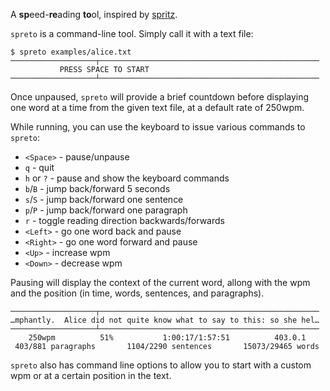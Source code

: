 A **sp**eed-**re**ading **to**ol, inspired by [spritz](http://spritzinc.com/).

`spreto` is a command-line tool. Simply call it with a text file:

    $ spreto examples/alice.txt
    ───────────────────┬─────────────────────────────────────────────────
               PRESS SPACE TO START
    ───────────────────┴─────────────────────────────────────────────────

Once unpaused, `spreto` will provide a brief countdown before displaying one
word at a time from the given text file, at a default rate of 250wpm.

While running, you can use the keyboard to issue various commands to `spreto`:

- `<Space>` - pause/unpause
- `q` - quit
- `h` or `?` - pause and show the keyboard commands
- `b`/`B` - jump back/forward 5 seconds
- `s`/`S` - jump back/forward one sentence
- `p`/`P` - jump back/forward one paragraph
- `r` - toggle reading direction backwards/forwards
- `<Left>` - go one word back and pause
- `<Right>` - go one word forward and pause
- `<Up>` - increase wpm
- `<Down>` - decrease wpm

Pausing will display the context of the current word, allong with the wpm and
the position (in time, words, sentences, and paragraphs).

    ───────────────────┬─────────────────────────────────────────────────
    …mphantly.  Alice did not quite know what to say to this: so she hel…
    ───────────────────┴─────────────────────────────────────────────────
        250wpm          51%           1:00:17/1:57:51          403.0.1
     403/881 paragraphs       1104/2290 sentences       15073/29465 words

`spreto` also has command line options to allow you to start with a custom
wpm or at a certain position in the text.
